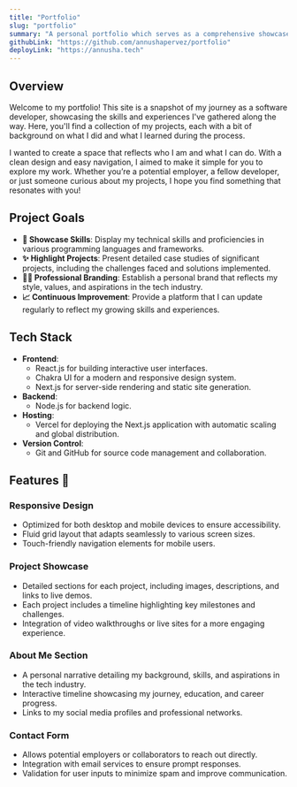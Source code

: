 ```yaml
---
title: "Portfolio"
slug: "portfolio"
summary: "A personal portfolio which serves as a comprehensive showcase of my skills, experiences, and projects."
githubLink: "https://github.com/annushapervez/portfolio"
deployLink: "https://annusha.tech"
---
```


## Overview
Welcome to my portfolio! This site is a snapshot of my journey as a software developer, showcasing the skills and experiences I've gathered along the way. Here, you'll find a collection of my projects, each with a bit of background on what I did and what I learned during the process.

I wanted to create a space that reflects who I am and what I can do. With a clean design and easy navigation, I aimed to make it simple for you to explore my work. Whether you’re a potential employer, a fellow developer, or just someone curious about my projects, I hope you find something that resonates with you!

## Project Goals
- **🎯 Showcase Skills**: Display my technical skills and proficiencies in various programming languages and frameworks.
- **✨ Highlight Projects**: Present detailed case studies of significant projects, including the challenges faced and solutions implemented.
- **🧑‍💼 Professional Branding**: Establish a personal brand that reflects my style, values, and aspirations in the tech industry.
- **📈 Continuous Improvement**: Provide a platform that I can update regularly to reflect my growing skills and experiences.

## Tech Stack
- **Frontend**: 
  - React.js for building interactive user interfaces.
  - Chakra UI for a modern and responsive design system.
  - Next.js for server-side rendering and static site generation.
- **Backend**: 
  - Node.js for backend logic.
- **Hosting**: 
  - Vercel for deploying the Next.js application with automatic scaling and global distribution.
- **Version Control**: 
  - Git and GitHub for source code management and collaboration.

## Features 🌟
### Responsive Design
- Optimized for both desktop and mobile devices to ensure accessibility.
- Fluid grid layout that adapts seamlessly to various screen sizes.
- Touch-friendly navigation elements for mobile users.

### Project Showcase
- Detailed sections for each project, including images, descriptions, and links to live demos.
- Each project includes a timeline highlighting key milestones and challenges.
- Integration of video walkthroughs or live sites for a more engaging experience.

### About Me Section
- A personal narrative detailing my background, skills, and aspirations in the tech industry.
- Interactive timeline showcasing my journey, education, and career progress.
- Links to my social media profiles and professional networks.

### Contact Form
- Allows potential employers or collaborators to reach out directly.
- Integration with email services to ensure prompt responses.
- Validation for user inputs to minimize spam and improve communication.
